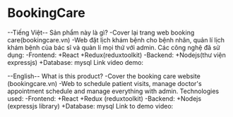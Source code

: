 # BookingCare
--Tiếng Việt--
Sản phẩm này là gì?
-Cover lại trang web booking care(bookingcare.vn)
-Web đặt lịch khám bệnh cho bệnh nhân, quản lí lịch khám bệnh của bác sĩ và quản lí mọi thứ với admin.
Các công nghệ đã sử dụng:
-Frontend:
  +React
  +Redux(reduxtoolkit)
-Backend:
  +Nodejs(thư viện expressjs)
  +Database: mysql
Link video demo:

--English--
What is this product?
-Cover the booking care website (bookingcare.vn)
-Web to schedule patient visits, manage doctor's appointment schedule and manage everything with admin.
Technologies used:
-Frontend:
   +React
   +Redux (reduxtoolkit)
-Backend:
   +Nodejs (expressjs library)
   +Database: mysql
Link to demo video:
